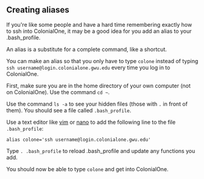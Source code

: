 ## Creating aliases

If you're like some people and have a hard time remembering exactly how to ssh into ColonialOne, it may be a good idea for you add an alias to your .bash_profile.

An alias is a substitute for a complete command, like a shortcut. 

You can make an alias so that you only have to type `colone` instead of typing `ssh username@login.colonialone.gwu.edu` every time you log in to ColonialOne.

First, make sure you are in the home directory of your own computer (not on ColonialOne). Use the command `cd ~`.

Use the command `ls -a` to see your hidden files (those with `.` in front of them). You should see a file called `.bash_profile`.

Use a text editor like [vim](https://coderwall.com/p/adv71w/basic-vim-commands-for-getting-started) or [nano](https://www.howtogeek.com/howto/42980/the-beginners-guide-to-nano-the-linux-command-line-text-editor/) to add the following line to the file `.bash_profile`:

`alias colone='ssh username@login.colonialone.gwu.edu'`

Type `. .bash_profile` to reload .bash_profile and update any functions you add.

You should now be able to type `colone` and get into ColonialOne.
